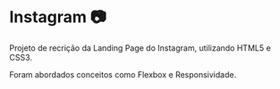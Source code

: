 # Instagram :camera:

 Projeto de recrição da Landing Page do Instagram, utilizando HTML5 e CSS3.
 
 Foram abordados conceitos como Flexbox e Responsividade. 
 
 
